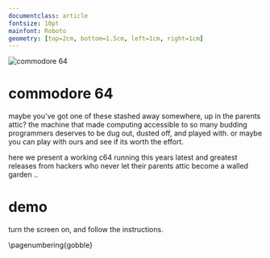 ```yaml
---
documentclass: article
fontsize: 10pt
mainfont: Roboto
geometry: [top=2cm, bottom=1.5cm, left=1cm, right=1cm]
---
```

[c64]: https://github.com/seclorum/timetron2019/raw/master/collection/c64.png "commodore 64"

![][c64]

# commodore 64

maybe you've got one of these stashed away somewhere, up in the parents attic?  the machine that made computing accessible to so many budding programmers deserves to be dug out, dusted off, and played with.  or maybe you can play with ours and see if its worth the effort.

here we present a working c64 running this years latest and greatest releases from hackers who never let their parents attic become a walled garden ..

# demo

turn the screen on, and follow the instructions.

\pagenumbering{gobble}
